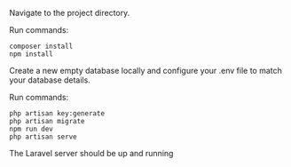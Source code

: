 Navigate to the project directory.

Run commands:

```
composer install
npm install
```

Create a new empty database locally and configure your .env file to match your database details.


Run commands:

```
php artisan key:generate
php artisan migrate
npm run dev
php artisan serve
```

The Laravel server should be up and running
